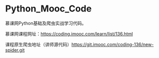 # Python_Mooc_Code

慕课网Python基础及爬虫实战学习代码。

慕课网课程网址：https://coding.imooc.com/learn/list/136.html

课程原生爬虫地址（讲师源代码）https://git.imooc.com/coding-136/new-spider.git
